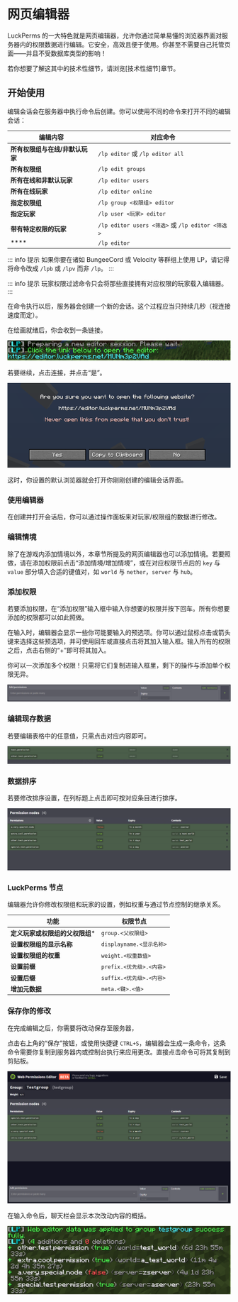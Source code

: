 # 网页编辑器

LuckPerms 的一大特色就是网页编辑器，允许你通过简单易懂的浏览器界面对服务器内的权限数据进行编辑。它安全，高效且便于使用。你甚至不需要自己托管页面——并且不受数据库类型的影响！

若你想要了解这其中的技术性细节，请浏览[技术性细节]章节。

## 开始使用

编辑会话会在服务器中执行命令后创建。你可以使用不同的命令来打开不同的编辑会话：

|编辑内容|对应命令|
|---|---|
|**所有权限组与在线/非默认玩家**|`/lp editor` 或 `/lp editor all`|
|**所有权限组**|`/lp edit groups`|
|**所有在线和非默认玩家**|`/lp editor users`|
|**所有在线玩家**|`/lp editor online`|
|**指定权限组**|`/lp group <权限组> editor`|
|**指定玩家**|`/lp user <玩家> editor`|
|**带有特定权限的玩家**|`/lp editor users <筛选>` 或 `/lp editor <筛选>`|
|****|`/lp editor`|

::: info 提示
如果你要在诸如 BungeeCord 或 Velocity 等群组上使用 LP，请记得将命令改成 `/lpb` 或 `/lpv` 而非 `/lp`。
:::

::: info 提示
玩家权限过滤命令只会将那些直接拥有对应权限的玩家载入编辑器。
:::

在命令执行以后，服务器会创建一个新的会话。这个过程应当只持续几秒（视连接速度而定）。

在绘画就绪后，你会收到一条链接。

![img](images/webeditor-1.png)

若要继续，点击连接，并点击“是”。

![img](images/webeditor-2.png)

这时，你设置的默认浏览器就会打开你刚刚创建的编辑会话界面。

### 使用编辑器

在创建并打开会话后，你可以通过操作面板来对玩家/权限组的数据进行修改。

### 编辑情境

除了在游戏内添加情境以外，本章节所提及的网页编辑器也可以添加情境。若要照做，请在添加权限前点击“添加情境/增加情境”，或在对应权限节点后的 `key` 与 `value` 部分填入合适的键值对，如 `world` 与 `nether`，`server` 与 `hub`。

### 添加权限

若要添加权限，在“添加权限”输入框中输入你想要的权限并按下回车。所有你想要添加的权限都可以如此照做。

在输入时，编辑器会显示一些你可能要输入的预选项。你可以通过鼠标点击或箭头键来选择这些预选项，并可使用回车或直接点击将其加入输入框。输入所有的权限之后，点击右侧的“+”即可将其加入。

你可以一次添加多个权限！只需将它们复制进输入框里，剩下的操作与添加单个权限无异。

![img](images/webeditor-3.gif)

### 编辑现存数据

若要编辑表格中的任意值，只需点击对应内容即可。

![img](images/webeditor-4.gif)

### 数据排序

若要修改排序设置，在列标题上点击即可按对应条目进行排序。

![img](images/webeditor-5.gif)

### LuckPerms 节点

编辑器允许你修改权限组和玩家的设置，例如权重与通过节点控制的继承关系。

|功能|权限节点|
|---|---|
|**定义玩家或权限组的父权限组***|`group.<父权限组>`|
|**设置权限组的显示名称**|`displayname.<显示名称>`|
|**设置权限组的权重**|`weight.<权重数值>`|
|**设置前缀**|`prefix.<优先级>.<内容>`|
|**设置后缀**|`suffix.<优先级>.<内容>`|
|**增加元数据**|`meta.<键>.<值>`|

### 保存你的修改

在完成编辑之后，你需要将改动保存至服务器，

点击右上角的“保存”按钮，或使用快捷键 `CTRL+S`，编辑器会生成一条命令，这条命令需要你复制到服务器内或控制台执行来应用更改。直接点击命令可将其复制到剪贴板。

![img](images/webeditor-6.gif)

在输入命令后，聊天栏会显示本次改动内容的概括。

![img](images/webeditor-7.png)